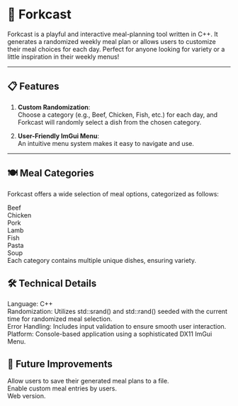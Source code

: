 # 🥄 Forkcast
Forkcast is a playful and interactive meal-planning tool written in C++. It generates a randomized weekly meal plan or allows users to customize their meal choices for each day. Perfect for anyone looking for variety or a little inspiration in their weekly menus!

---

## 📋 Features


1. **Custom Randomization**:  
   Choose a category (e.g., Beef, Chicken, Fish, etc.) for each day, and Forkcast will randomly select a dish from the chosen category.

2. **User-Friendly ImGui Menu**:  
   An intuitive menu system makes it easy to navigate and use.

---

## 🍽️ Meal Categories
Forkcast offers a wide selection of meal options, categorized as follows:<br>

Beef<br>
Chicken<br>
Pork<br>
Lamb<br>
Fish<br>
Pasta<br>
Soup<br>
Each category contains multiple unique dishes, ensuring variety.<br>

## 🛠️ Technical Details
Language: C++ <br>
Randomization: Utilizes std::srand() and std::rand() seeded with the current time for randomized meal selection.<br>
Error Handling: Includes input validation to ensure smooth user interaction.<br>
Platform: Console-based application using a sophisticated DX11 ImGui Menu.<br>

## 🌟 Future Improvements
Allow users to save their generated meal plans to a file.<br>
Enable custom meal entries by users.<br>
Web version.<br>
